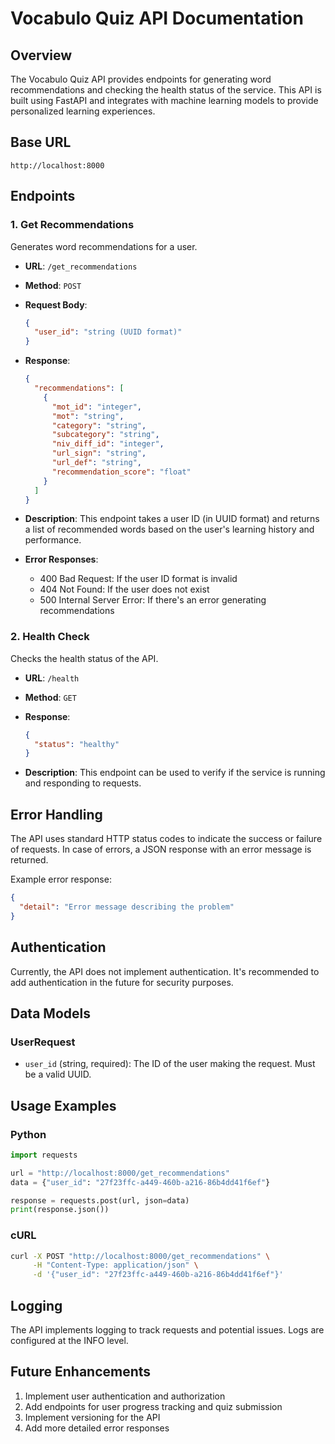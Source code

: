 # Vocabulo Quiz API Documentation

## Overview

The Vocabulo Quiz API provides endpoints for generating word recommendations and checking the health status
of the service. This API is built using FastAPI and integrates with machine learning models to provide personalized 
learning experiences.

## Base URL

`http://localhost:8000`

## Endpoints

### 1. Get Recommendations

Generates word recommendations for a user.

- **URL**: `/get_recommendations`
- **Method**: `POST`
- **Request Body**:
  ```json
  {
    "user_id": "string (UUID format)"
  }
  ```

- **Response**:
  ```json
  {
    "recommendations": [
      {
        "mot_id": "integer",
        "mot": "string",
        "category": "string",
        "subcategory": "string",
        "niv_diff_id": "integer",
        "url_sign": "string",
        "url_def": "string",
        "recommendation_score": "float"
      }
    ]
  }
  ```

- **Description**: This endpoint takes a user ID (in UUID format) and returns a list of recommended words based on 
the user's learning history and performance.

- **Error Responses**:
  - 400 Bad Request: If the user ID format is invalid
  - 404 Not Found: If the user does not exist
  - 500 Internal Server Error: If there's an error generating recommendations

### 2. Health Check

Checks the health status of the API.

- **URL**: `/health`
- **Method**: `GET`
- **Response**:
  ```json
  {
    "status": "healthy"
  }
  ```

- **Description**: This endpoint can be used to verify if the service is running and responding to requests.

## Error Handling

The API uses standard HTTP status codes to indicate the success or failure of requests. In case of errors, a JSON 
response with an error message is returned.

Example error response:
```json
{
  "detail": "Error message describing the problem"
}
```

## Authentication

Currently, the API does not implement authentication. It's recommended to add authentication in the future for security 
purposes.

## Data Models

### UserRequest

- `user_id` (string, required): The ID of the user making the request. Must be a valid UUID.

## Usage Examples

### Python

```python
import requests

url = "http://localhost:8000/get_recommendations"
data = {"user_id": "27f23ffc-a449-460b-a216-86b4dd41f6ef"}

response = requests.post(url, json=data)
print(response.json())
```

### cURL

```bash
curl -X POST "http://localhost:8000/get_recommendations" \
     -H "Content-Type: application/json" \
     -d '{"user_id": "27f23ffc-a449-460b-a216-86b4dd41f6ef"}'
```

## Logging

The API implements logging to track requests and potential issues. Logs are configured at the INFO level.

## Future Enhancements

1. Implement user authentication and authorization
2. Add endpoints for user progress tracking and quiz submission
3. Implement versioning for the API
4. Add more detailed error responses
